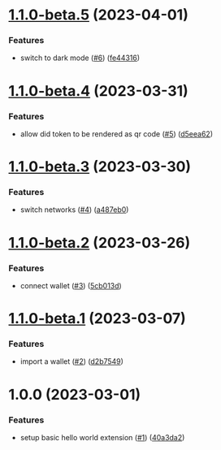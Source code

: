 # [1.1.0-beta.5](https://github.com/agoralabs-sh/agora-wallet-browser-extension/compare/v1.1.0-beta.4...v1.1.0-beta.5) (2023-04-01)


### Features

* switch to dark mode ([#6](https://github.com/agoralabs-sh/agora-wallet-browser-extension/issues/6)) ([fe44316](https://github.com/agoralabs-sh/agora-wallet-browser-extension/commit/fe44316fd050f5906a2b41289a0e9e5242b44a10))

# [1.1.0-beta.4](https://github.com/agoralabs-sh/agora-wallet-browser-extension/compare/v1.1.0-beta.3...v1.1.0-beta.4) (2023-03-31)


### Features

* allow did token to be rendered as qr code ([#5](https://github.com/agoralabs-sh/agora-wallet-browser-extension/issues/5)) ([d5eea62](https://github.com/agoralabs-sh/agora-wallet-browser-extension/commit/d5eea62d9a97a37fb757dc6fb24463ae554453c9))

# [1.1.0-beta.3](https://github.com/agoralabs-sh/agora-wallet-browser-extension/compare/v1.1.0-beta.2...v1.1.0-beta.3) (2023-03-30)


### Features

* switch networks ([#4](https://github.com/agoralabs-sh/agora-wallet-browser-extension/issues/4)) ([a487eb0](https://github.com/agoralabs-sh/agora-wallet-browser-extension/commit/a487eb0d24aa368c6934adca62d02110aed5489c))

# [1.1.0-beta.2](https://github.com/agoralabs-sh/agora-wallet-browser-extension/compare/v1.1.0-beta.1...v1.1.0-beta.2) (2023-03-26)


### Features

* connect wallet ([#3](https://github.com/agoralabs-sh/agora-wallet-browser-extension/issues/3)) ([5cb013d](https://github.com/agoralabs-sh/agora-wallet-browser-extension/commit/5cb013d52109e20e669d73b238a60a755f54bf05))

# [1.1.0-beta.1](https://github.com/agoralabs-sh/agora-wallet-browser-extension/compare/v1.0.0...v1.1.0-beta.1) (2023-03-07)


### Features

* import a wallet ([#2](https://github.com/agoralabs-sh/agora-wallet-browser-extension/issues/2)) ([d2b7549](https://github.com/agoralabs-sh/agora-wallet-browser-extension/commit/d2b7549ecb321a4733331f94c1304272c34f93af))

# 1.0.0 (2023-03-01)


### Features

* setup basic hello world extension ([#1](https://github.com/agoralabs-sh/agora-wallet-firefox/issues/1)) ([40a3da2](https://github.com/agoralabs-sh/agora-wallet-firefox/commit/40a3da2c601f4b286f935f0b4941c2f696074f3f))
